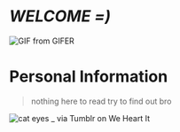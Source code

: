 # *WELCOME =)* 
![GIF from GIFER](https://user-images.githubusercontent.com/113408834/235285457-24ae9bc3-de26-40be-931b-d468f8011f51.gif)
# Personal Information 
> nothing here to read 
> try to find out bro 

![cat eyes _ via Tumblr on We Heart It](https://user-images.githubusercontent.com/113408834/235813113-9a10a02a-836b-4212-b61d-a0ee70e3acf3.gif)



<!--
**MoonnGuy/MoonnGuy** is a ✨ _special_ ✨ repository because its `README.md` (this file) appears on your GitHub profile.

Here are some ideas to get you started:

- 🔭 I’m currently working on ...
- 🌱 I’m currently learning ...
- 👯 I’m looking to collaborate on ...
- 🤔 I’m looking for help with ...
- 💬 Ask me about ...
- 📫 How to reach me: ...
- 😄 Pronouns: ...
- ⚡ Fun fact: ...
-->
